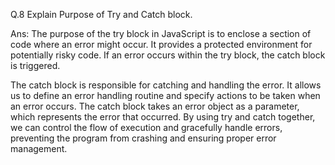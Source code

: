 Q.8 Explain Purpose of Try and Catch block.

Ans: The purpose of the try block in JavaScript is to enclose a section of code where an error might occur. It provides a protected environment for potentially risky code. If an error occurs within the try block, the catch block is triggered.

 The catch block is responsible for catching and handling the error. It allows us to define an error handling routine and specify actions to be taken when an error occurs. The catch block takes an error object as a parameter, which represents the error that occurred. By using try and catch together, we can control the flow of execution and gracefully handle errors, preventing the program from crashing and ensuring proper error management.